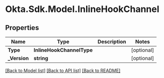 # Okta.Sdk.Model.InlineHookChannel

## Properties

Name | Type | Description | Notes
------------ | ------------- | ------------- | -------------
**Type** | **InlineHookChannelType** |  | [optional] 
**_Version** | **string** |  | [optional] 

[[Back to Model list]](../README.md#documentation-for-models) [[Back to API list]](../README.md#documentation-for-api-endpoints) [[Back to README]](../README.md)

